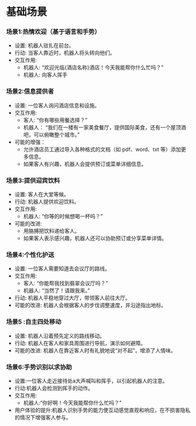 # 基础场景
### 场景1:热情欢迎（基于语言和手势）
* 设置: 机器人驻扎在前台。
* 行动: 当客人靠近时，机器人将头转向他们。
* 交互作用:
    - 机器人: “欢迎光临{酒店名称}酒店！今天我能帮你什么忙吗？”
    - 机器人: 向客人挥手

### 场景2:信息提供者
* 设置: 一位客人询问酒店信息和设施。
* 交互作用:
    - 客人: “你有哪些用餐选择？”
    - 机器人： “我们在一楼有一家美食餐厅，提供国际美食，还有一个屋顶酒吧，可以俯瞰整个城市。”
* 可能的增强：
    - 允许酒店员工通过导入各种格式的文档（如 pdf、word、txt 等）添加更多信息。
    - 如果客人有兴趣，机器人会提供预订或菜单详细信息。

### 场景3:提供迎宾饮料
* 设置: 客人在大堂等候。
* 行动: 机器人提供欢迎饮料。
* 交互作用:
    - 机器人: “你等的时候想喝一杯吗？”
* 可能的改进:
    - 用胳膊把饮料递给客人。
    - 如果客人表示感兴趣，机器人还可以协助预订或分享菜单详情。

### 场景4:个性化护送
* 设置: 一位客人需要知道去会议厅的路线。
* 交互作用:
    - 客人: “你能帮我找到翡翠会议厅吗？”
    - 机器人: “当然了！请跟我来。”
* 行动: 机器人平稳地穿过大厅，带领客人前往大厅。
* 可能的改进: 机器人会根据客人的步伐调整速度，并沿途指出地标。

### 场景5 :自主四处移动
* 设置: 机器人沿着预先定义的路线移动。
* 行动: 机器人在客人和家具周围进行导航，演示如何避障。
* 可能的改进: 机器人在靠近客人时有礼貌地说“对不起”，增添了人情味。

### 场景6:手势识别以求协助
* 设置:一位客人走近接待处a大声喊叫和挥手，以引起机器人的注意。
* 行动:机器人会检测到挥手的动作。
* 交互作用:
    - 机器人:“你好啊！今天我能帮你什么忙吗？”
* 用户体验的提升:机器人识别手势的能力使互动感觉直观和响应，在不损害隐私的情况下增强客人参与。


